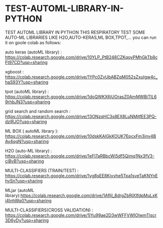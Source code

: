 # TEST-AUTOML-LIBRARY-IN-PYTHON
TEST AUTOML LIBRARY IN PYTHON
THIS RESPIRATORY TEST SOME AUTO-ML LIBRARIES LIKE H2O,AUTO-KERAS,ML BOX,TPOT,...
you can run it on goole colab as follows:

auto keras (autoML library) :  https://colab.research.google.com/drive/10YLP_PtB248CZKqoyPMhGkTb8cFt97CD?usp=sharing

xgboost  :  https://colab.research.google.com/drive/1YPc0ZvUbABZqM052sZxuIgw4c_haS93Y?usp=sharing

tpot (autoML library) :  https://colab.research.google.com/drive/1doQWKX6jUOrasZ0AmMWBiTlL69rhbJN3?usp=sharing

grid search and random search  :  https://colab.research.google.com/drive/13ONzqHC3s8EX8LuNMitfEE3PQ-dzlRJO?usp=sharing

ML BOX ( autoML library ): https://colab.research.google.com/drive/10dskKAlGkKOUK7EpcxFm3jnv4BAy4qqN?usp=sharing

H2O (auto-ML library)  : https://colab.research.google.com/drive/1eFl7aRBbcWi5df5Qimq1Nx3fV3-ciBvB?usp=sharing

MULTI-CLASSIFIERS (TRAIN/TEST) :  https://colab.research.google.com/drive/1yg8sEE8Kiyvhe5Tpa1sveTaKNYnEhvSn?usp=sharing

MLjar (autoML library):https://colab.research.google.com/drive/1AfIjI_8drgZbRjXIfdpMuLxKi4InhWq0?usp=sharing

MULTI-CLASSIFIERS(CROSS VALIDATION) : https://colab.research.google.com/drive/1lYu99ae2D3wWFFVWIOIwmTlscr3D6yDy?usp=sharing


